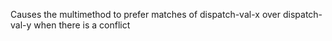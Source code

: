 Causes the multimethod to prefer matches of dispatch-val-x over dispatch-val-y 
   when there is a conflict